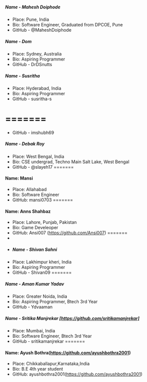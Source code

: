 ##### Name - Mahesh Doiphode
- Place: Pune, India
- Bio: Software Engineer, Graduated from DPCOE, Pune
- GitHub - @MaheshDoiphode

##### Name - Dom
- Place: Sydney, Australia
- Bio: Aspiring Programmer
- GitHub - DrDSnutts

##### Name - Susritha
- Place: Hyderabad, India
- Bio: Aspiring Programmer
- GitHub - susritha-s

=======
=======
- GitHub - imshubh69


##### Name - Debak Roy
- Place: West Bengal, India
- Bio: CSE undergrad, Techno Main Salt Lake, West Bengal
- GitHub - @slayeh17
=======

#### Name: Mansi
- Place: Allahabad 
- Bio: Software Engineer
- GitHub: mansi0703
=======

#### Name: Anns Shahbaz
- Place: Lahore, Punjab, Pakistan
- Bio: Game Develeoper
- GitHub: Ansi007 (https://github.com/Ansi007)
=======
- 
- ##### Name - Shivan Sahni
- Place: Lakhimpur kheri, India
- Bio: Aspiring Programmer
- GitHub - Shivan09
=======

##### Name - Aman Kumar Yadav
- Place: Greater Noida, India
- Bio: Aspiring Programmer, Btech 3rd Year
- GitHub - Ydvaaman

##### Name - Sritika Manjrekar [https://github.com/sritikamanjrekar]
- Place: Mumbai, India
- Bio: Software Engineer, Btech 3rd Year
- GitHub - sritikamanjrekar
=======
#### Name: Ayush Bothra(https://github.com/ayushbothra2001)
- Place: Chikkaballapur,Karnataka,India
- Bio: B.E 4th year student
- GitHub: ayushbothra2001(https://github.com/ayushbothra2001)


